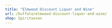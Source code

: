 ```yaml
---
title: "Elmwood Discount Liquor and Wine"
url: /buffalo/elmwood-discount-liquor-and-wine/
shop: Spirituosen
---
```

